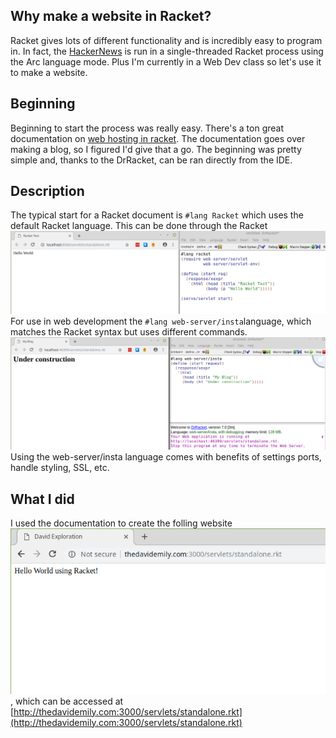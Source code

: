 ## Why make a website in Racket?
Racket gives lots of different functionality and is incredibly easy to program in. In fact, the [HackerNews](https://news.ycombinator.com/) is run in a single-threaded Racket process using the Arc language mode.
Plus I'm currently in a Web Dev class so let's use it to make a website.

## Beginning
Beginning to start the process was really easy. There's a ton great documentation on [web hosting in racket](https://docs.racket-lang.org/continue/). The documentation goes over making a blog, so I figured I'd give that a go. The beginning was pretty simple and, thanks to the DrRacket, can be ran directly from the IDE. 

## Description
The typical start for a Racket document is ```#lang Racket``` which uses the default Racket language. This can be done through the Racket ![RacketLang](./racketLang.png) 
For use in web development the ```#lang web-server/insta```language, which matches the Racket syntax but uses different commands. ![Beginning Blog](./beginningWebsite.png) Using the web-server/insta language comes with benefits of settings ports, handle styling, SSL, etc.


## What I did
I used the documentation to create the folling website ![RacketWebsite](./standaloneRacket.png), which can be accessed at [http://thedavidemily.com:3000/servlets/standalone.rkt](http://thedavidemily.com:3000/servlets/standalone.rkt)
